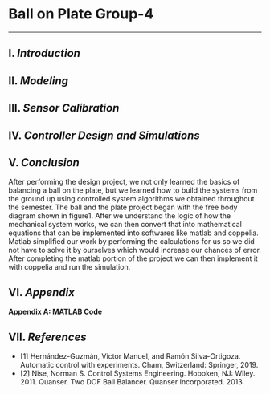 # **Ball on Plate Group-4**
---
## **I.** *Introduction*
## **II.** *Modeling*
## **III.** *Sensor Calibration*
## **IV.** *Controller Design and Simulations*
## **V.** *Conclusion*
  After performing the design project, we not only learned the basics of balancing a ball on the  plate, but we learned how to build the    systems from the ground up using controlled system algorithms we obtained throughout the semester.  The ball and the plate project      began with the free body diagram shown in figure1. After we understand the logic of how the mechanical system works, we can then        convert that into mathematical equations that can be implemented into softwares like matlab and coppelia. Matlab simplified our work    by performing the calculations for us so we did not have to solve it by ourselves which would increase our chances of error. After      completing the matlab portion of the project we can then implement it with coppelia and run the simulation.

## **VI.** *Appendix*
  **Appendix A: MATLAB Code**

## **VII.** *References*
  - [1] Hernández-Guzmán, Victor Manuel, and Ramón Silva-Ortigoza. Automatic control with
  experiments. Cham, Switzerland: Springer, 2019.
  - [2] Nise, Norman S. Control Systems Engineering. Hoboken, NJ: Wiley. 2011.
  Quanser. Two DOF Ball Balancer. Quanser Incorporated. 2013
